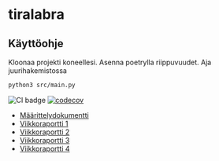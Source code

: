 # tiralabra

## Käyttöohje
Kloonaa projekti koneellesi. Asenna poetrylla riippuvuudet. Aja juurihakemistossa 
```bash
python3 src/main.py
```

![CI badge](https://github.com/nikitaessine/tiralabra/workflows/CI/badge.svg)
[![codecov](https://codecov.io/gh/nikitaessine/tiralabra/branch/main/graph/badge.svg?token=P9H0FWJAVN)](https://codecov.io/gh/nikitaessine/tiralabra)
- [Määrittelydokumentti](https://github.com/nikitaessine/tiralabra/blob/main/dokumentaatio/maarittelydokumentti.md)
- [Viikkoraportti 1](https://github.com/nikitaessine/tiralabra/blob/main/dokumentaatio/viikkoraportti1.md)
- [Viikkoraportti 2](https://github.com/nikitaessine/tiralabra/blob/main/dokumentaatio/viikkoraportti2.md)
- [Viikkoraportti 3](https://github.com/nikitaessine/tiralabra/blob/main/dokumentaatio/viikkoraportti3.md)
- [Viikkoraportti 4](https://github.com/nikitaessine/tiralabra/blob/main/dokumentaatio/viikkoraportti4.md)


